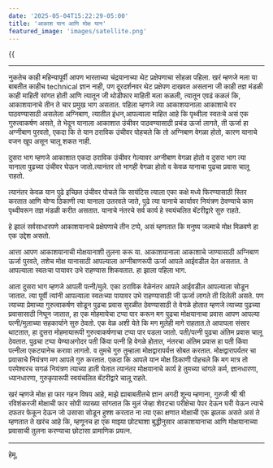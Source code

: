 ```yaml
---
date: '2025-05-04T15:22:29-05:00'
title: 'आकाश यान आणि मोक्ष यान'
featured_image: 'images/satellite.png'
---
```


{{<audio src="audio/satellite.wav">}}
<!--more-->
---

नुकतेच काही महिन्यापूर्वी आपण भारताच्या चंद्रयानाच्या थेट प्रक्षेपणाचा सोहळा पहिला. खरं म्हणजे मला या बाबतीत काहीच technical ज्ञान नाही, पण दूरदर्शनवर थेट प्रक्षेपण दाखवत असताना जी काही तज्ञ मंडळी काही माहिती सांगत होती आणि त्यातून जी थोडीफार माहिती मला कळली, त्यातून एवढं कळलं कि, आकाशयानाचे तीन ते चार प्रमुख भाग असतात. पहिला म्हणजे त्या आकाशयानाला आकाशाचे वर पाठवण्यासाठी असलेला अग्निबाण, त्यातील इंधन,आपल्याला माहित आहे कि पृथ्वीला स्वतःचे असं एक गुरुत्वाकर्षण असते, ते भेदून यानाला आकाशात उंचीवर पाठवण्यासाठी प्रचंड ऊर्जा लागते, ती ऊर्जा हा अग्नीबाण पुरवतो, एकदा कि ते यान ठराविक उंचीवर पोहचले कि तो अग्निबाण वेगळा होतो, कारण यानाचे वजन खूप असून चालू शकत नाही.

दुसरा भाग म्हणजे आकाशात एकदा ठराविक उंचीवर गेल्यावर अग्नीबाण वेगळा होतो व दुसरा भाग त्या यानाला पुढच्या उंचीवर घेऊन जातो.त्यानंतर तो भागही वेगळा होतो व केवळ यानाचा पुढचा प्रवास चालू राहतो.

त्यानंतर केवळ यान पुढे इच्छित उंचीवर पोचले कि सायंटिस त्याला एका कक्षे मध्ये फिरण्यासाठी स्तिर करतात आणि योग्य ठिकाणी त्या यानाला उतरवले जाते, पुढे त्या यानाचे कार्यावर नियंत्रण ठेवण्याचे काम पृथ्वीवरून तज्ञ मंडळी करीत असतात. यानाचे नंतरचे सर्व कार्य हे स्वयंचलित बॅटरीद्वारे सुरु राहते.

हे झालं सर्वसाधारपणे आकाशयानाचे प्रक्षेपणाचे तीन टप्पे, असं म्हणतात कि मनुष्य जल्माचे मोक्ष मिळवणे हा एक उद्देश असतो.

आत्ता आपण आकाशयानाची मोक्षयानाशी तुलना करू या. आकाशयानाला आकाशाचे जाण्यासाठी अग्निबाण ऊर्जा पुरवते, तशेच मोक्ष यानासाठी आपल्याला अग्नीबाणरूपी ऊर्जा आपले आईवडील देत असतात. ते आपल्याला स्वतःचा पायावर उभे राहण्यास शिकवतात. हा झाला पहिला भाग.

आता दुसरा भाग म्हणजे आपली पत्नी/मुले. एका ठराविक वेळेनंतर आपले आईवडील आपल्याला सोडून जातात. त्या पूर्वी त्यांनी आपल्याला स्वतःच्या पायावर उभे राहण्यासाठी जी ऊर्जा लागते ती दिलेली असते. पण त्याच्या प्रेमाच्या गुरुत्वाकर्षण सोडून पुढचा प्रवास सुरळीत ठेवण्यासाठी ते वेगळे होतात म्हणजे त्याच्या पुढच्या प्रवासासाठी निघून जातात, हा एक मोहमायेचा टप्पा पार करून मग पुढचा मोक्षयानाचा प्रवास आपण आपल्या पत्नी/मुलाच्या सहकार्याने सुरु ठेवतो. एक वेळ अशी येते कि मग मुलेही मागे राहतात.ते आपापला संसार थाटतात, हा दुसरा मोहमायारूपी गुरुत्वाकर्षणाचा टप्पा पार पडला जातो. पती/पत्नी पुढचा अंतिम प्रवास चालू ठेवतात. पुढचा टप्पा येण्याअगोदर पती किंवा पत्नी हि वेगळे होतात, नंतरचा अंतिम प्रवास हा पती किंवा पत्नीला एकट्यानेच करावा लागतो. व तुमचे गुरु तुम्हाला मोक्षद्वारापर्यत्त सोबत करतात. मोक्षद्वारापर्यतर चा प्रवासाचे नियंत्रण मग आपले गुरु करतात. एकदा कि आपले यान मोक्ष ठिकाणी पोहचले कि मग मात्र तो परमेश्वरच सगळं नियंत्रण त्याच्या हाती घेतात त्यानंतर मोक्षयानाचे कार्य हे तुमच्या चांगले कर्म, ज्ञानधारणा, ध्यानधारणा, गुरुकृपारूपी स्वयंचलित बॅटरीद्वारे चालू राहते.

खरं म्हणजे मोक्ष हा फार गहन विषय आहे, माझे ह्याबाबतीतचे ज्ञान अगदी शून्य म्हणाना, गुरुजी श्री श्री रविशंकरजी मोक्षाची फार सोपी व्याख्या सांगतात कि मुलं जेव्हा शेवटचा परीक्षेचा पेपर देऊन घरी येऊन त्याचे दफतर फेकून देऊन जो उसासा सोडून हुश्श करतात ना त्या एका क्षणात मोक्षाची एक झलक असते असं ते म्हणतात ते खरंच आहे कि, म्हणूनच हा एक माझ्या छोट्याशा बुद्धीनुसार आकाशयानाचा आणि मोक्षयानाच्या प्रवासाची तुलना करण्याचा छोटासा प्रामाणिक प्रयत्न.

---
हेमू.
